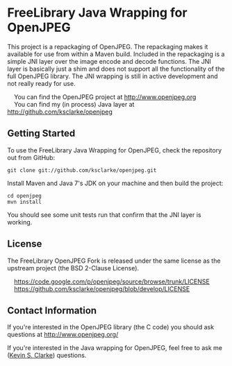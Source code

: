 FreeLibrary Java Wrapping for OpenJPEG
================================

This project is a repackaging of OpenJPEG.  The repackaging makes it available for use from within a Maven build. Included in the repackaging is a simple JNI layer over the image encode and decode functions. The JNI layer is basically just a shim and does not support all the functionality of the full OpenJPEG library.  The JNI wrapping is still in active development and not really ready for use.

&nbsp;&nbsp;&nbsp;&nbsp;You can find the OpenJPEG project at http://www.openjpeg.org  
&nbsp;&nbsp;&nbsp;&nbsp;You can find my (in process) Java layer at http://github.com/ksclarke/openjpeg


 Getting Started
-------------------------

To use the FreeLibrary Java Wrapping for OpenJPEG, check the repository out from GitHub:

    git clone git://github.com/ksclarke/openjpeg.git

Install Maven and Java 7's JDK on your machine and then build the project:

    cd openjpeg
    mvn install

You should see some unit tests run that confirm that the JNI layer is working.


 License
-------------------------

The FreeLibrary OpenJPEG Fork is released under the same license as the upstream project (the BSD 2-Clause License).

&nbsp;&nbsp;&nbsp;&nbsp;https://code.google.com/p/openjpeg/source/browse/trunk/LICENSE  
&nbsp;&nbsp;&nbsp;&nbsp;https://github.com/ksclarke/openjpeg/blob/develop/LICENSE


 Contact Information
-------------------------

If you're interested in the OpenJPEG library (the C code) you should ask questions at http://www.openjpeg.org/

If you're interested in the Java wrapping for OpenJPEG, feel free to ask me (<a href="mailto:ksclarke@gmail.com">Kevin S. Clarke</a>) questions.

